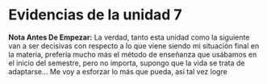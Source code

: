 
# Evidencias de la unidad 7

**Nota Antes De Empezar:** La verdad, tanto esta unidad como la siguiente van a ser decisivas con respecto a lo que viene siendo mi situación final en la materia, prefería mucho más el método de enseñanza que usábamos en el inicio del semestre, pero no importa, supongo que la vida se trata de adaptarse... Me voy a esforzar lo más que pueda, así tal vez logre 

